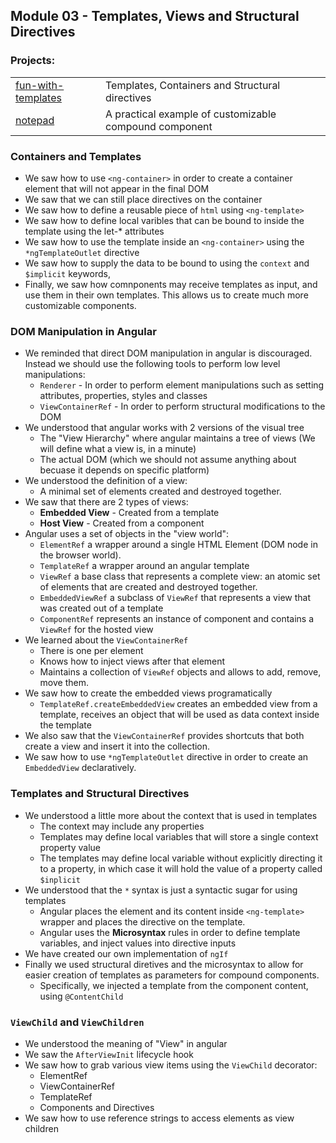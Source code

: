## Module 03 -  Templates, Views and Structural Directives

### Projects:
|     |     |
| --- | --- |
| [fun-with-templates](./fun-with-templates/) | Templates, Containers and Structural directives |
| [notepad](./notepad/) | A practical example of customizable compound component |



### Containers and Templates
* We saw how to use `<ng-container>` in order to create a container element that will not appear in the final DOM
* We saw that we can still place directives on the container
* We saw how to define a reusable piece of `html` using `<ng-template>`
* We saw how to define local varibles that can be bound to inside the template using the let-* attributes
* We saw how to use the template inside an `<ng-container>` using the `*ngTemplateOutlet` directive
* We saw how to supply the data to be bound to using the `context` and `$implicit` keywords,
* Finally, we saw how comnponents may receive templates as input, and use them in their own templates. This allows us to create much more customizable components.

### DOM Manipulation in Angular
* We reminded that direct DOM manipulation in angular is discouraged. Instead we should use the following tools to perform low level manipulations:
    - `Renderer` - In order to perform element manipulations such as setting attributes, properties, styles and classes
    - `ViewContainerRef` - In order to perform structural modifications to the DOM
* We understood that angular works with 2 versions of the visual tree
    - The "View Hierarchy" where angular maintains a tree of views (We will define what a view is, in a minute)
    - The actual DOM (which we should not assume anything about becuase it depends on specific platform)
* We understood the definition of a view: 
    - A minimal set of elements created and destroyed together. 
* We saw that there are 2 types of views:
    - **Embedded View** - Created from a template
    - **Host View** - Created from a component
* Angular uses a set of objects in the "view world":
    - `ElementRef` a wrapper around a single HTML Element (DOM node in the browser world).
    - `TemplateRef` a wrapper around an angular template
    - `ViewRef` a base class that represents a complete view: an atomic set of elements that are created and destroyed together.
    - `EmbeddedViewRef` a subclass of `ViewRef` that represents a view that was created out of a template
    - `ComponentRef` represents an instance of component and contains a `ViewRef` for the hosted view
* We learned about the `ViewContainerRef`
    - There is one per element
    - Knows how to inject views after that element
    - Maintains a collection of `ViewRef` objects and allows to add, remove, move them.
* We saw how to create the embedded views programatically
    - `TemplateRef.createEmbeddedView` creates an embedded view from a template, receives an object that will be used as data context inside the template
* We also saw that the `ViewContainerRef` provides shortcuts that both create a view and insert it into the collection.
* We saw how to use `*ngTemplateOutlet` directive in order to create an `EmbeddedView` declaratively.

### Templates and Structural Directives
* We understood a little more about the context that is used in templates
    - The context may include any properties
    - Templates may define local variables that will store a single context property value
    - The templates may define local variable without explicitly directing it to a property, in which case it will hold the value of a property called `$inplicit`
* We understood that the `*` syntax is just a syntactic sugar for using templates
    - Angular places the element and its content inside `<ng-template>` wrapper and places the directive on the template.
    - Angular uses the **Microsyntax** rules in order to define template variables, and inject values into directive inputs
* We have created our own implementation of `ngIf`
* Finally we used structural diretives and the microsyntax to allow for easier creation of templates as parameters for compound components.
    - Specifically, we injected a template from the component content, using `@ContentChild`

### `ViewChild` and `ViewChildren`
* We understood the meaning of "View" in angular
* We saw the `AfterViewInit` lifecycle hook
* We saw how to grab various view items using the `ViewChild` decorator:
    * ElementRef
    * ViewContainerRef
    * TemplateRef
    * Components and Directives
* We saw how to use reference strings to access elements as view children
